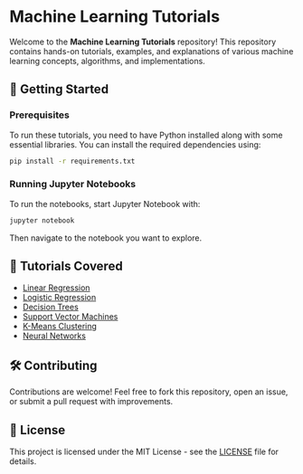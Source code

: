 # Machine Learning Tutorials

Welcome to the **Machine Learning Tutorials** repository! This repository contains hands-on tutorials, examples, and explanations of various machine learning concepts, algorithms, and implementations.


## 🚀 Getting Started
### Prerequisites
To run these tutorials, you need to have Python installed along with some essential libraries. You can install the required dependencies using:
```bash
pip install -r requirements.txt
```

### Running Jupyter Notebooks
To run the notebooks, start Jupyter Notebook with:
```bash
jupyter notebook
```
Then navigate to the notebook you want to explore.

## 📘 Tutorials Covered
- [Linear Regression](notebooks/01_linear_regression.ipynb)
- [Logistic Regression](notebooks/02_logistic_regression.ipynb)
- [Decision Trees](notebooks/03_decision_trees.ipynb)
- [Support Vector Machines](notebooks/04_svm.ipynb)
- [K-Means Clustering](notebooks/05_kmeans.ipynb)
- [Neural Networks](notebooks/06_neural_networks.ipynb)

## 🛠 Contributing
Contributions are welcome! Feel free to fork this repository, open an issue, or submit a pull request with improvements.

## 📜 License
This project is licensed under the MIT License - see the [LICENSE](LICENSE) file for details.



